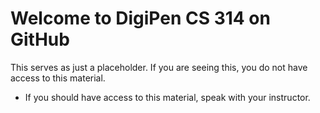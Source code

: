 # Welcome to DigiPen CS 314 on GitHub

This serves as just a placeholder.  If you are seeing this, you do not have access to this material.
- If you should have access to this material, speak with your instructor.
